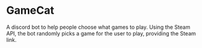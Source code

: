 # GameCat
 A discord bot to help people choose what games to play. Using the Steam API, the bot randomly picks a game for the user to play, providing the Steam link.
